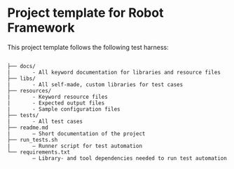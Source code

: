 # Project template for Robot Framework
This project template follows the following test harness:
```

├── docs/
|       - All keyword documentation for libraries and resource files
├── libs/
|       - All self-made, custom libraries for test cases
├── resources/
|       - Keyword resource files
|       - Expected output files
|       - Sample configuration files
├── tests/
|       - All test cases
├── readme.md
|       – Short documentation of the project
├── run_tests.sh
|       – Runner script for test automation
└── requirements.txt
        – Library- and tool dependencies needed to run test automation
```
